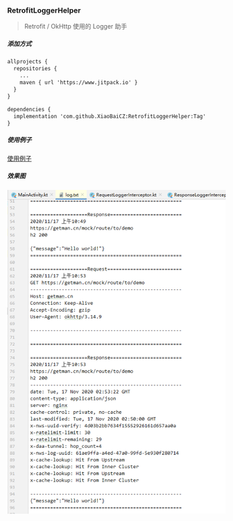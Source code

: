 ### RetrofitLoggerHelper

> Retrofit / OkHttp 使用的 Logger 助手

##### 添加方式
~~~
allprojects {
  repositories {
    ...
    maven { url 'https://www.jitpack.io' }
  }
}
~~~
~~~
dependencies {
  implementation 'com.github.XiaoBaiCZ:RetrofitLoggerHelper:Tag'
}
~~~

##### 使用例子
[使用例子](https://github.com/XiaoBaiCZ/RetrofitLoggerHelper/blob/master/app/src/main/java/cc/xiaobaicz/demo/MainActivity.kt)

##### 效果图
![效果图](https://github.com/XiaoBaiCZ/RetrofitLoggerHelper/blob/master/log-show.png?raw=true)
